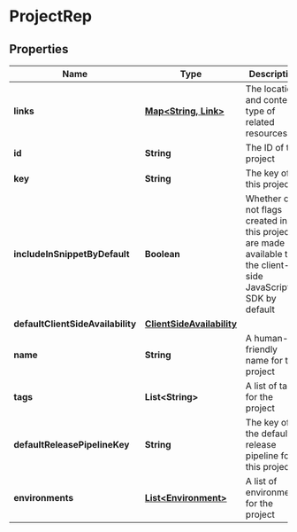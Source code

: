 

# ProjectRep


## Properties

| Name | Type | Description | Notes |
|------------ | ------------- | ------------- | -------------|
|**links** | [**Map&lt;String, Link&gt;**](Link.md) | The location and content type of related resources |  |
|**id** | **String** | The ID of this project |  |
|**key** | **String** | The key of this project |  |
|**includeInSnippetByDefault** | **Boolean** | Whether or not flags created in this project are made available to the client-side JavaScript SDK by default |  |
|**defaultClientSideAvailability** | [**ClientSideAvailability**](ClientSideAvailability.md) |  |  [optional] |
|**name** | **String** | A human-friendly name for the project |  |
|**tags** | **List&lt;String&gt;** | A list of tags for the project |  |
|**defaultReleasePipelineKey** | **String** | The key of the default release pipeline for this project |  [optional] |
|**environments** | [**List&lt;Environment&gt;**](Environment.md) | A list of environments for the project |  |



